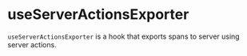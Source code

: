 # useServerActionsExporter

`useServerActionsExporter` is a hook that exports spans to server using server actions.